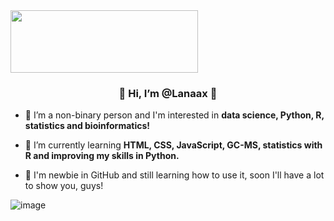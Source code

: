 <img src="https://github.com/Lanaax/Lanaax/assets/136387142/2328d33c-135a-4a88-b2c4-a1a7b4e5fea7" width="300" height="100">

<h3><center>  🌱 Hi, I’m @Lanaax 🌱 </h3></center>
  
<div></div>

- 🌻 I’m a non-binary person and I'm interested in **data science, Python, R, statistics and bioinformatics!**

- 🌱 I’m currently learning **HTML, CSS, JavaScript, GC-MS, statistics with R and improving my skills in Python.**

- 🪻 I'm newbie in GitHub and still learning how to use it, soon I'll have a lot to show you, guys!

![image](https://github.com/Lanaax/Lanaax/assets/136387142/8b20f2e6-5c33-427e-b705-5c34ed7bb35c)


